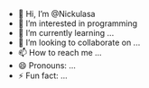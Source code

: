 - 👋 Hi, I’m @Nickulasa
- 👀 I’m interested in programming
- 🌱 I’m currently learning ...
- 💞️ I’m looking to collaborate on ...
- 📫 How to reach me ...
- 😄 Pronouns: ...
- ⚡ Fun fact: ...

<!---
Nickulasa/Nickulasa is a ✨ special ✨ repository because its `README.md` (this file) appears on your GitHub profile.
You can click the Preview link to take a look at your changes.
--->
